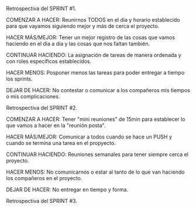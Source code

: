 Retrospectiva del SPRINT #1.
  
  COMENZAR A HACER: Reunirnos TODOS en el dia y horario establecido para que vayamos siguiendo mejor y más de cerca el proyecto.

  HACER MÁS/MEJOR: Tener un mejor registro de las cosas que vamos haciendo en el dia a dia y las cosas que nos faltan también.

  CONTINUAR HACIENDO: La asignación de tareas de manera ordenada y con roles específicos establecidos. 

  HACER MENOS: Posponer menos las tareas para poder entregar a tiempo los sprints.

  DEJAR DE HACER: No contestar o comunicar a los compañeros mis tiempos o mis complicaciones.
  
  
Retrospectiva del SPRINT #2.
  
  COMENZAR A HACER: Tener "mini reuniones" de 15min para establecer lo que vamos a hacer en la "reunión posta".

  HACER MÁS/MEJOR: Comunicar a todos cuando se hace un PUSH y cuando se termina una tarea en el propyecto.

  CONTINUAR HACIENDO: Reuniones semanales para tener siempre cerca el proyecto.

  HACER MENOS: No comunicarnos o estar al tanto de lo que van haciendo los compañeros en el proyecto.

  DEJAR DE HACER: No entregar en tiempo y forma.
  
  
  Retrospectiva del SPRINT #3.

